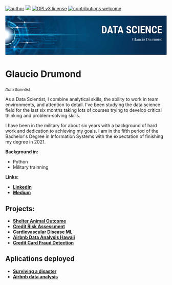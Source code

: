 [![author](https://img.shields.io/badge/author-GlaucioDrumond-red.svg)](https://www.linkedin.com/in/glaucio-drumond-1734a018b/) [![](https://img.shields.io/badge/python-3.7+-blue.svg)](https://www.python.org/downloads/release/python-365/) [![GPLv3 license](https://img.shields.io/badge/License-GPLv3-blue.svg)](http://perso.crans.org/besson/LICENSE.html) [![contributions welcome](https://img.shields.io/badge/contributions-welcome-brightgreen.svg?style=flat)](https://github.com/glauciodrumond/)

<p align="center">
  <img src="banner_Glaucio.png" >
</p>

# Glaucio Drumond
<sub>*Data Scientist* </sub>

As a Data Scientist, I combine analytical skills, the ability to work in team environments, and attention to detail. I've been studying the data science field for the last six months taking lots of courses trying to develop critical thinking and problem-solving skills.

I have been in the military for about six years with a background of hard work and dedication to achieving my goals. I am in the fifth period of the Bachelor's Degree in Information Systems with the expectation of finishing my degree in 2021.

**Background in:** 
* Python
* Military trainning

**Links:**
* [**LinkedIn**](https://www.linkedin.com/in/glaucio-drumond-1734a018b/)
* [**Medium**](https://medium.com/@glauciotad)


## Projects:

* [**Shelter Animal Outcome**](https://bit.ly/2UmzROK)
* [**Credit Risk Assessment**](https://bit.ly/36sBhwj)
* [**Cardiovascular Disease ML**](https://bit.ly/39hVEMp)
* [**Airbnb Data Analysis Hawaii**](http://bit.ly/3bv5v3P)
* [**Credit Card Fraud Detection**](https://bit.ly/3ajv4TF)

## Aplications deployed

* [**Surviving a disaster**](https://surviving-disaster.herokuapp.com/)
* [**Airbnb data analysis**](https://airbnb-data-analysis.herokuapp.com/)


